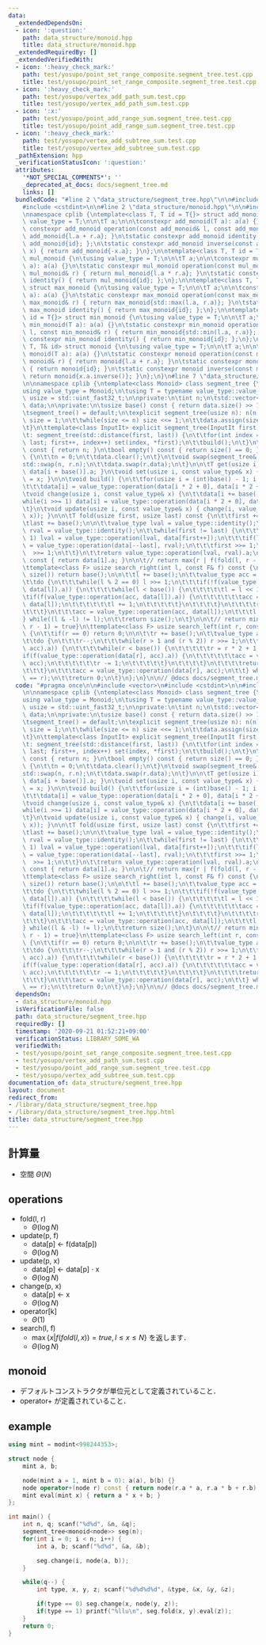 ```yaml
---
data:
  _extendedDependsOn:
  - icon: ':question:'
    path: data_structure/monoid.hpp
    title: data_structure/monoid.hpp
  _extendedRequiredBy: []
  _extendedVerifiedWith:
  - icon: ':heavy_check_mark:'
    path: test/yosupo/point_set_range_composite.segment_tree.test.cpp
    title: test/yosupo/point_set_range_composite.segment_tree.test.cpp
  - icon: ':heavy_check_mark:'
    path: test/yosupo/vertex_add_path_sum.test.cpp
    title: test/yosupo/vertex_add_path_sum.test.cpp
  - icon: ':x:'
    path: test/yosupo/point_add_range_sum.segment_tree.test.cpp
    title: test/yosupo/point_add_range_sum.segment_tree.test.cpp
  - icon: ':heavy_check_mark:'
    path: test/yosupo/vertex_add_subtree_sum.test.cpp
    title: test/yosupo/vertex_add_subtree_sum.test.cpp
  _pathExtension: hpp
  _verificationStatusIcon: ':question:'
  attributes:
    '*NOT_SPECIAL_COMMENTS*': ''
    _deprecated_at_docs: docs/segment_tree.md
    links: []
  bundledCode: "#line 2 \"data_structure/segment_tree.hpp\"\n\n#include <vector>\n\
    #include <cstdint>\n\n#line 2 \"data_structure/monoid.hpp\"\n\n#include <algorithm>\n\
    \nnamespace cplib {\ntemplate<class T, T id = T{}> struct add_monoid {\n\tusing\
    \ value_type = T;\n\n\tT a;\n\n\tconstexpr add_monoid(T a): a(a) {}\n\tstatic\
    \ constexpr add_monoid operation(const add_monoid& l, const add_monoid& r) { return\
    \ add_monoid{l.a + r.a}; }\n\tstatic constexpr add_monoid identity() { return\
    \ add_monoid{id}; };\n\tstatic constexpr add_monoid inverse(const add_monoid&\
    \ x) { return add_monoid{-x.a}; }\n};\n\ntemplate<class T, T id = T{1}> struct\
    \ mul_monoid {\n\tusing value_type = T;\n\n\tT a;\n\n\tconstexpr mul_monoid(T\
    \ a): a(a) {}\n\tstatic constexpr mul_monoid operation(const mul_monoid& l, const\
    \ mul_monoid& r) { return mul_monoid{l.a * r.a}; }\n\tstatic constexpr mul_monoid\
    \ identity() { return mul_monoid{id}; };\n};\n\ntemplate<class T, T id = T{}>\
    \ struct max_monoid {\n\tusing value_type = T;\n\n\tT a;\n\n\tconstexpr max_monoid(T\
    \ a): a(a) {}\n\tstatic constexpr max_monoid operation(const max_monoid& l, const\
    \ max_monoid& r) { return max_monoid{std::max(l.a, r.a)}; }\n\tstatic constexpr\
    \ max_monoid identity() { return max_monoid{id}; };\n};\n\ntemplate<class T, T\
    \ id = T{}> struct min_monoid {\n\tusing value_type = T;\n\n\tT a;\n\n\tconstexpr\
    \ min_monoid(T a): a(a) {}\n\tstatic constexpr min_monoid operation(const min_monoid&\
    \ l, const min_monoid& r) { return min_monoid{std::min(l.a, r.a)}; }\n\tstatic\
    \ constexpr min_monoid identity() { return min_monoid{id}; };\n};\n\ntemplate<class\
    \ T, T& id> struct monoid {\n\tusing value_type = T;\n\n\tT a;\n\n\tconstexpr\
    \ monoid(T a): a(a) {}\n\tstatic constexpr monoid operation(const monoid& l, const\
    \ monoid& r) { return monoid{l.a + r.a}; }\n\tstatic constexpr monoid identity()\
    \ { return monoid{id}; }\n\tstatic constexpr monoid inverse(const monoid& x) {\
    \ return monoid{x.a.inverse()}; }\n};\n}\n#line 7 \"data_structure/segment_tree.hpp\"\
    \n\nnamespace cplib {\ntemplate<class Monoid> class segment_tree {\npublic:\n\t\
    using value_type = Monoid;\n\tusing T = typename value_type::value_type;\n\tusing\
    \ usize = std::uint_fast32_t;\n\nprivate:\n\tint n;\n\tstd::vector<value_type>\
    \ data;\n\nprivate:\n\tusize base() const { return data.size() >> 1; }\n\npublic:\n\
    \tsegment_tree() = default;\n\texplicit segment_tree(usize n): n(n) {\n\t\tusize\
    \ size = 1;\n\t\twhile(size <= n) size <<= 1;\n\t\tdata.assign(size << 1, value_type::identity());\n\
    \t}\n\ttemplate<class InputIt> explicit segment_tree(InputIt first, InputIt last)\n\
    \t: segment_tree(std::distance(first, last)) {\n\t\tfor(int index = 0; first !=\
    \ last; first++, index++) set(index, *first);\n\t\tbuild();\n\t}\n\n\tusize size()\
    \ const { return n; }\n\tbool empty() const { return size() == 0; }\n\tvoid clear()\
    \ {\n\t\tn = 0;\n\t\tdata.clear();\n\t}\n\tvoid swap(segment_tree& r) {\n\t\t\
    std::swap(n, r.n);\n\t\tdata.swap(r.data);\n\t}\n\n\tT get(usize i) const { return\
    \ data[i + base()].a; }\n\tvoid set(usize i, const value_type& x) { data[i + base()]\
    \ = x; }\n\n\tvoid build() {\n\t\tfor(usize i = (int)base() - 1; i > 0; i--)\n\
    \t\t\tdata[i] = value_type::operation(data[i * 2 + 0], data[i * 2 + 1]);\n\t}\n\
    \tvoid change(usize i, const value_type& x) {\n\t\tdata[i += base()] = x;\n\t\t\
    while(i >>= 1) data[i] = value_type::operation(data[i * 2 + 0], data[i * 2 + 1]);\n\
    \t}\n\tvoid update(usize i, const value_type& x) { change(i, value_type::operation(get(i),\
    \ x)); }\n\n\tT fold(usize first, usize last) const {\n\t\tfirst += base();\n\t\
    \tlast += base();\n\n\t\tvalue_type lval = value_type::identity();\n\t\tvalue_type\
    \ rval = value_type::identity();\n\t\twhile(first != last) {\n\t\t\tif(first &\
    \ 1) lval = value_type::operation(lval, data[first++]);\n\t\t\tif(last  & 1) rval\
    \ = value_type::operation(data[--last], rval);\n\t\t\tfirst >>= 1;\n\t\t\tlast\
    \  >>= 1;\n\t\t}\n\t\treturn value_type::operation(lval, rval).a;\n\t}\n\tT fold_all()\
    \ const { return data[1].a; }\n\n\t// return max{r | f(fold(l, r - 1)) = true}\n\
    \ttemplate<class F> usize search_right(int l, const F& f) const {\n\t\tif(l ==\
    \ size()) return base();\n\n\t\tl += base();\n\t\tvalue_type acc = value_type::identity();\n\
    \t\tdo {\n\t\t\twhile(l % 2 == 0) l >>= 1;\n\t\t\tif(!f(value_type::operation(acc,\
    \ data[l]).a)) {\n\t\t\t\twhile(l < base()) {\n\t\t\t\t\tl = l << 1;\n\t\t\t\t\
    \tif(f(value_type::operation(acc, data[l]).a)) {\n\t\t\t\t\t\tacc = value_type::operation(acc,\
    \ data[l]);\n\t\t\t\t\t\tl += 1;\n\t\t\t\t\t}\n\t\t\t\t}\n\t\t\t\treturn l - base();\n\
    \t\t\t}\n\t\t\tacc = value_type::operation(acc, data[l]);\n\t\t\tl += 1;\n\t\t\
    } while((l & -l) != l);\n\t\treturn size();\n\t}\n\n\t// return min{l | f(fold(l,\
    \ r - 1) = true}\n\ttemplate<class F> usize search_left(int r, const F& f) const\
    \ {\n\t\tif(r == 0) return 0;\n\n\t\tr += base();\n\t\tvalue_type acc = value_type::identity();\n\
    \t\tdo {\n\t\t\tr--;\n\t\t\twhile(r > 1 and (r % 2)) r >>= 1;\n\t\t\tif(!f(value_type::operation(data[r],\
    \ acc).a)) {\n\t\t\t\twhile(r < base()) {\n\t\t\t\t\tr = r * 2 + 1;\n\t\t\t\t\t\
    if(f(value_type::operation(data[r], acc).a)) {\n\t\t\t\t\t\tacc = value_type::operation(data[r],\
    \ acc);\n\t\t\t\t\t\tr -= 1;\n\t\t\t\t\t}\n\t\t\t\t}\n\t\t\t\treturn r + 1 - base();\n\
    \t\t\t}\n\t\t\tacc = value_type::operation(data[r], acc);\n\t\t} while((r & -r)\
    \ == r);\n\t\treturn 0;\n\t}\n};\n}\n\n// @docs docs/segment_tree.md\n"
  code: "#pragma once\n\n#include <vector>\n#include <cstdint>\n\n#include \"../data_structure/monoid.hpp\"\
    \n\nnamespace cplib {\ntemplate<class Monoid> class segment_tree {\npublic:\n\t\
    using value_type = Monoid;\n\tusing T = typename value_type::value_type;\n\tusing\
    \ usize = std::uint_fast32_t;\n\nprivate:\n\tint n;\n\tstd::vector<value_type>\
    \ data;\n\nprivate:\n\tusize base() const { return data.size() >> 1; }\n\npublic:\n\
    \tsegment_tree() = default;\n\texplicit segment_tree(usize n): n(n) {\n\t\tusize\
    \ size = 1;\n\t\twhile(size <= n) size <<= 1;\n\t\tdata.assign(size << 1, value_type::identity());\n\
    \t}\n\ttemplate<class InputIt> explicit segment_tree(InputIt first, InputIt last)\n\
    \t: segment_tree(std::distance(first, last)) {\n\t\tfor(int index = 0; first !=\
    \ last; first++, index++) set(index, *first);\n\t\tbuild();\n\t}\n\n\tusize size()\
    \ const { return n; }\n\tbool empty() const { return size() == 0; }\n\tvoid clear()\
    \ {\n\t\tn = 0;\n\t\tdata.clear();\n\t}\n\tvoid swap(segment_tree& r) {\n\t\t\
    std::swap(n, r.n);\n\t\tdata.swap(r.data);\n\t}\n\n\tT get(usize i) const { return\
    \ data[i + base()].a; }\n\tvoid set(usize i, const value_type& x) { data[i + base()]\
    \ = x; }\n\n\tvoid build() {\n\t\tfor(usize i = (int)base() - 1; i > 0; i--)\n\
    \t\t\tdata[i] = value_type::operation(data[i * 2 + 0], data[i * 2 + 1]);\n\t}\n\
    \tvoid change(usize i, const value_type& x) {\n\t\tdata[i += base()] = x;\n\t\t\
    while(i >>= 1) data[i] = value_type::operation(data[i * 2 + 0], data[i * 2 + 1]);\n\
    \t}\n\tvoid update(usize i, const value_type& x) { change(i, value_type::operation(get(i),\
    \ x)); }\n\n\tT fold(usize first, usize last) const {\n\t\tfirst += base();\n\t\
    \tlast += base();\n\n\t\tvalue_type lval = value_type::identity();\n\t\tvalue_type\
    \ rval = value_type::identity();\n\t\twhile(first != last) {\n\t\t\tif(first &\
    \ 1) lval = value_type::operation(lval, data[first++]);\n\t\t\tif(last  & 1) rval\
    \ = value_type::operation(data[--last], rval);\n\t\t\tfirst >>= 1;\n\t\t\tlast\
    \  >>= 1;\n\t\t}\n\t\treturn value_type::operation(lval, rval).a;\n\t}\n\tT fold_all()\
    \ const { return data[1].a; }\n\n\t// return max{r | f(fold(l, r - 1)) = true}\n\
    \ttemplate<class F> usize search_right(int l, const F& f) const {\n\t\tif(l ==\
    \ size()) return base();\n\n\t\tl += base();\n\t\tvalue_type acc = value_type::identity();\n\
    \t\tdo {\n\t\t\twhile(l % 2 == 0) l >>= 1;\n\t\t\tif(!f(value_type::operation(acc,\
    \ data[l]).a)) {\n\t\t\t\twhile(l < base()) {\n\t\t\t\t\tl = l << 1;\n\t\t\t\t\
    \tif(f(value_type::operation(acc, data[l]).a)) {\n\t\t\t\t\t\tacc = value_type::operation(acc,\
    \ data[l]);\n\t\t\t\t\t\tl += 1;\n\t\t\t\t\t}\n\t\t\t\t}\n\t\t\t\treturn l - base();\n\
    \t\t\t}\n\t\t\tacc = value_type::operation(acc, data[l]);\n\t\t\tl += 1;\n\t\t\
    } while((l & -l) != l);\n\t\treturn size();\n\t}\n\n\t// return min{l | f(fold(l,\
    \ r - 1) = true}\n\ttemplate<class F> usize search_left(int r, const F& f) const\
    \ {\n\t\tif(r == 0) return 0;\n\n\t\tr += base();\n\t\tvalue_type acc = value_type::identity();\n\
    \t\tdo {\n\t\t\tr--;\n\t\t\twhile(r > 1 and (r % 2)) r >>= 1;\n\t\t\tif(!f(value_type::operation(data[r],\
    \ acc).a)) {\n\t\t\t\twhile(r < base()) {\n\t\t\t\t\tr = r * 2 + 1;\n\t\t\t\t\t\
    if(f(value_type::operation(data[r], acc).a)) {\n\t\t\t\t\t\tacc = value_type::operation(data[r],\
    \ acc);\n\t\t\t\t\t\tr -= 1;\n\t\t\t\t\t}\n\t\t\t\t}\n\t\t\t\treturn r + 1 - base();\n\
    \t\t\t}\n\t\t\tacc = value_type::operation(data[r], acc);\n\t\t} while((r & -r)\
    \ == r);\n\t\treturn 0;\n\t}\n};\n}\n\n// @docs docs/segment_tree.md\n"
  dependsOn:
  - data_structure/monoid.hpp
  isVerificationFile: false
  path: data_structure/segment_tree.hpp
  requiredBy: []
  timestamp: '2020-09-21 01:52:21+09:00'
  verificationStatus: LIBRARY_SOME_WA
  verifiedWith:
  - test/yosupo/point_set_range_composite.segment_tree.test.cpp
  - test/yosupo/vertex_add_path_sum.test.cpp
  - test/yosupo/point_add_range_sum.segment_tree.test.cpp
  - test/yosupo/vertex_add_subtree_sum.test.cpp
documentation_of: data_structure/segment_tree.hpp
layout: document
redirect_from:
- /library/data_structure/segment_tree.hpp
- /library/data_structure/segment_tree.hpp.html
title: data_structure/segment_tree.hpp
---
```

## 計算量
- 空間 $\Theta(N)$

## operations
- fold(l, r)
	- $\Theta(\log N)$
- update(p, f)
	- data[p] $\leftarrow$ f(data[p])
	- $\Theta(\log N)$
- update(p, x)
	- data[p] $\leftarrow$ data[p] $\cdot$ x
	- $\Theta(\log N)$
- change(p, x)
	- data[p] $\leftarrow$ x
	- $\Theta(\log N)$
- operator[k]
	- $\Theta(1)$
- search(l, f)
	- $\max\lbrace x \vert f(fold(l, x)) = true, l \le x \le N \rbrace$ を返します．
	- $\Theta(\log N)$

## monoid
- デフォルトコンストラクタが単位元として定義されていること．
- operator+ が定義されていること．

## example
```cpp
using mint = modint<998244353>;

struct node {
	mint a, b;

	node(mint a = 1, mint b = 0): a(a), b(b) {}
	node operator+(node r) const { return node(r.a * a, r.a * b + r.b); }
	mint eval(mint x) { return a * x + b; }
};

int main() {
	int n, q; scanf("%d%d", &n, &q);
	segment_tree<monoid<node>> seg(n);
	for(int i = 0; i < n; i++) {
		int a, b; scanf("%d%d", &a, &b);

		seg.change(i, node(a, b));
	}

	while(q--) {
		int type, x, y, z; scanf("%d%d%d%d", &type, &x, &y, &z);

		if(type == 0) seg.change(x, node(y, z));
		if(type == 1) printf("%llu\n", seg.fold(x, y).eval(z));
	}
	return 0;
}

```